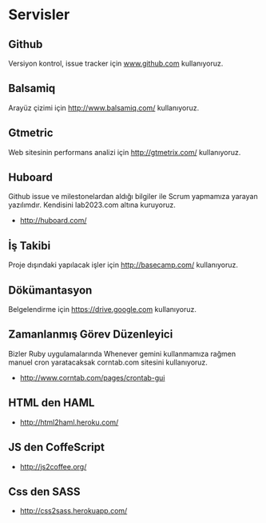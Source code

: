 # Servisler
	
## Github

Versiyon kontrol, issue tracker için www.github.com kullanıyoruz.

## Balsamiq

Arayüz çizimi için http://www.balsamiq.com/ kullanıyoruz.

## Gtmetric

Web sitesinin performans analizi için http://gtmetrix.com/ kullanıyoruz.

## Huboard

Github issue ve milestonelardan aldığı bilgiler ile Scrum yapmamıza yarayan yazılımdır. Kendisini lab2023.com altına kuruyoruz.

* http://huboard.com/

## İş Takibi

Proje dışındaki yapılacak işler için http://basecamp.com/ kullanıyoruz.

## Dökümantasyon

Belgelendirme için https://drive.google.com kullanıyoruz.

## Zamanlanmış Görev Düzenleyici

Bizler Ruby uygulamalarında Whenever gemini kullanmamıza rağmen manuel cron yaratacaksak corntab.com sitesini kullanıyoruz.

* http://www.corntab.com/pages/crontab-gui

## HTML den HAML

* http://html2haml.heroku.com/

## JS den CoffeScript

* http://js2coffee.org/

## Css den SASS

* http://css2sass.herokuapp.com/
